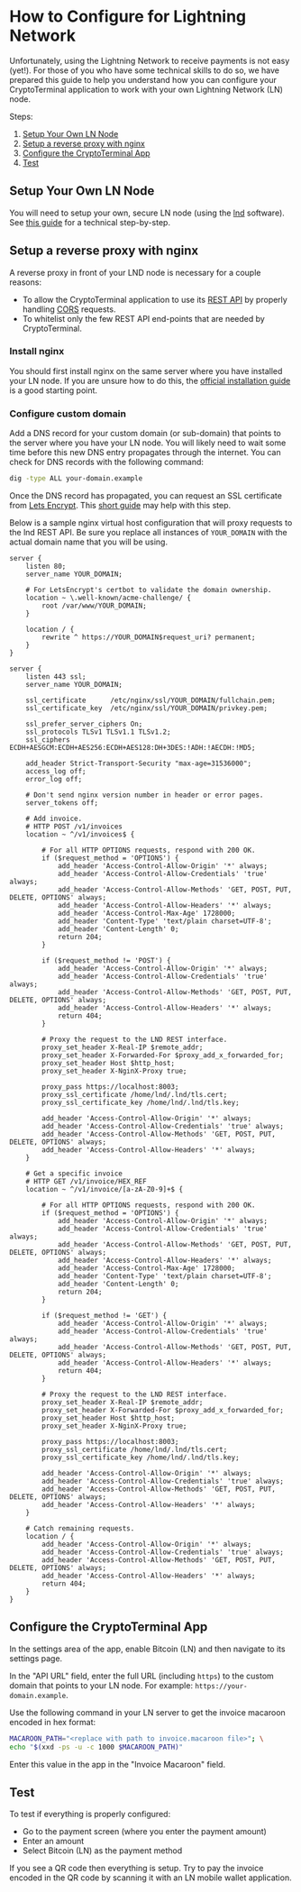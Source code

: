# How to Configure for Lightning Network

Unfortunately, using the Lightning Network to receive payments is not easy (yet!). For those of you who have some technical skills to do so, we have prepared this guide to help you understand how you can configure your CryptoTerminal application to work with your own Lightning Network (LN) node.

Steps:
1. [Setup Your Own LN Node](#setup-your-own-ln-node)
2. [Setup a reverse proxy with nginx](#setup-a-reverse-proxy-with-nginx)
3. [Configure the CryptoTerminal App](#configure-the-cryptoterminal-app)
4. [Test](#test)


## Setup Your Own LN Node

You will need to setup your own, secure LN node (using the [lnd](https://github.com/lightningnetwork/lnd) software). See [this guide](https://dev.lightning.community/guides/installation/) for a technical step-by-step.


## Setup a reverse proxy with nginx

A reverse proxy in front of your LND node is necessary for a couple reasons:
* To allow the CryptoTerminal application to use its [REST API](https://app.swaggerhub.com/apis/lnd-rest/rpc-proto/master) by properly handling [CORS](https://developer.mozilla.org/en-US/docs/Web/HTTP/CORS) requests.
* To whitelist only the few REST API end-points that are needed by CryptoTerminal.


### Install nginx

You should first install nginx on the same server where you have installed your LN node. If you are unsure how to do this, the [official installation guide](https://www.nginx.com/resources/wiki/start/topics/tutorials/install/) is a good starting point.


### Configure custom domain

Add a DNS record for your custom domain (or sub-domain) that points to the server where you have your LN node. You will likely need to wait some time before this new DNS entry propagates through the internet. You can check for DNS records with the following command:
```bash
dig -type ALL your-domain.example
```

Once the DNS record has propagated, you can request an SSL certificate from [Lets Encrypt](https://letsencrypt.org/). This [short guide](https://www.nginx.com/blog/using-free-ssltls-certificates-from-lets-encrypt-with-nginx/) may help with this step.

Below is a sample nginx virtual host configuration that will proxy requests to the lnd REST API. Be sure you replace all instances of `YOUR_DOMAIN` with the actual domain name that you will be using.
```
server {
	listen 80;
	server_name YOUR_DOMAIN;

	# For LetsEncrypt's certbot to validate the domain ownership.
	location ~ \.well-known/acme-challenge/ {
		root /var/www/YOUR_DOMAIN;
	}

	location / {
		rewrite ^ https://YOUR_DOMAIN$request_uri? permanent;
	}
}

server {
	listen 443 ssl;
	server_name YOUR_DOMAIN;

	ssl_certificate		 /etc/nginx/ssl/YOUR_DOMAIN/fullchain.pem;
	ssl_certificate_key	 /etc/nginx/ssl/YOUR_DOMAIN/privkey.pem;

	ssl_prefer_server_ciphers On;
	ssl_protocols TLSv1 TLSv1.1 TLSv1.2;
	ssl_ciphers ECDH+AESGCM:ECDH+AES256:ECDH+AES128:DH+3DES:!ADH:!AECDH:!MD5;

	add_header Strict-Transport-Security "max-age=31536000";
	access_log off;
	error_log off;

	# Don't send nginx version number in header or error pages.
	server_tokens off;

	# Add invoice.
	# HTTP POST /v1/invoices
	location ~ ^/v1/invoices$ {

		# For all HTTP OPTIONS requests, respond with 200 OK.
		if ($request_method = 'OPTIONS') {
			add_header 'Access-Control-Allow-Origin' '*' always;
			add_header 'Access-Control-Allow-Credentials' 'true' always;
			add_header 'Access-Control-Allow-Methods' 'GET, POST, PUT, DELETE, OPTIONS' always;
			add_header 'Access-Control-Allow-Headers' '*' always;
			add_header 'Access-Control-Max-Age' 1728000;
			add_header 'Content-Type' 'text/plain charset=UTF-8';
			add_header 'Content-Length' 0;
			return 204;
		}

		if ($request_method != 'POST') {
			add_header 'Access-Control-Allow-Origin' '*' always;
			add_header 'Access-Control-Allow-Credentials' 'true' always;
			add_header 'Access-Control-Allow-Methods' 'GET, POST, PUT, DELETE, OPTIONS' always;
			add_header 'Access-Control-Allow-Headers' '*' always;
			return 404;
		}

		# Proxy the request to the LND REST interface.
		proxy_set_header X-Real-IP $remote_addr;
		proxy_set_header X-Forwarded-For $proxy_add_x_forwarded_for;
		proxy_set_header Host $http_host;
		proxy_set_header X-NginX-Proxy true;

		proxy_pass https://localhost:8003;
		proxy_ssl_certificate /home/lnd/.lnd/tls.cert;
		proxy_ssl_certificate_key /home/lnd/.lnd/tls.key;

		add_header 'Access-Control-Allow-Origin' '*' always;
		add_header 'Access-Control-Allow-Credentials' 'true' always;
		add_header 'Access-Control-Allow-Methods' 'GET, POST, PUT, DELETE, OPTIONS' always;
		add_header 'Access-Control-Allow-Headers' '*' always;
	}

	# Get a specific invoice
	# HTTP GET /v1/invoice/HEX_REF
	location ~ ^/v1/invoice/[a-zA-Z0-9]+$ {

		# For all HTTP OPTIONS requests, respond with 200 OK.
		if ($request_method = 'OPTIONS') {
			add_header 'Access-Control-Allow-Origin' '*' always;
			add_header 'Access-Control-Allow-Credentials' 'true' always;
			add_header 'Access-Control-Allow-Methods' 'GET, POST, PUT, DELETE, OPTIONS' always;
			add_header 'Access-Control-Allow-Headers' '*' always;
			add_header 'Access-Control-Max-Age' 1728000;
			add_header 'Content-Type' 'text/plain charset=UTF-8';
			add_header 'Content-Length' 0;
			return 204;
		}

		if ($request_method != 'GET') {
			add_header 'Access-Control-Allow-Origin' '*' always;
			add_header 'Access-Control-Allow-Credentials' 'true' always;
			add_header 'Access-Control-Allow-Methods' 'GET, POST, PUT, DELETE, OPTIONS' always;
			add_header 'Access-Control-Allow-Headers' '*' always;
			return 404;
		}

		# Proxy the request to the LND REST interface.
		proxy_set_header X-Real-IP $remote_addr;
		proxy_set_header X-Forwarded-For $proxy_add_x_forwarded_for;
		proxy_set_header Host $http_host;
		proxy_set_header X-NginX-Proxy true;

		proxy_pass https://localhost:8003;
		proxy_ssl_certificate /home/lnd/.lnd/tls.cert;
		proxy_ssl_certificate_key /home/lnd/.lnd/tls.key;

		add_header 'Access-Control-Allow-Origin' '*' always;
		add_header 'Access-Control-Allow-Credentials' 'true' always;
		add_header 'Access-Control-Allow-Methods' 'GET, POST, PUT, DELETE, OPTIONS' always;
		add_header 'Access-Control-Allow-Headers' '*' always;
	}

	# Catch remaining requests.
	location / {
		add_header 'Access-Control-Allow-Origin' '*' always;
		add_header 'Access-Control-Allow-Credentials' 'true' always;
		add_header 'Access-Control-Allow-Methods' 'GET, POST, PUT, DELETE, OPTIONS' always;
		add_header 'Access-Control-Allow-Headers' '*' always;
		return 404;
	}
}
```


## Configure the CryptoTerminal App

In the settings area of the app, enable Bitcoin (LN) and then navigate to its settings page.

In the "API URL" field, enter the full URL (including `https`) to the custom domain that points to your LN node. For example: `https://your-domain.example`.

Use the following command in your LN server to get the invoice macaroon encoded in hex format:
```bash
MACAROON_PATH="<replace with path to invoice.macaroon file>"; \
echo "$(xxd -ps -u -c 1000 $MACAROON_PATH)"
```
Enter this value in the app in the "Invoice Macaroon" field.


## Test

To test if everything is properly configured:
* Go to the payment screen (where you enter the payment amount)
* Enter an amount
* Select Bitcoin (LN) as the payment method

If you see a QR code then everything is setup. Try to pay the invoice encoded in the QR code by scanning it with an LN mobile wallet application.
